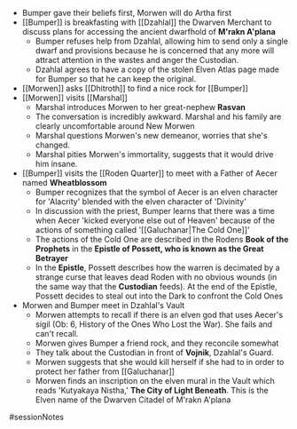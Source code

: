 - Bumper gave their beliefs first, Morwen will do Artha first
- [[Bumper]] is breakfasting with [[Dzahlal]] the Dwarven Merchant to discuss plans for accessing the ancient dwarfhold of **M'rakn A'plana**
	- Bumper refuses help from Dzahlal, allowing him to send only a single dwarf and provisions because he is concerned that any more will attract attention in the wastes and anger the Custodian.
	- Dzahlal agrees to have a copy of the stolen Elven Atlas page made for Bumper so that he can keep the original.
- [[Morwen]] asks [[Dhitroth]] to find a nice rock for [[Bumper]]
- [[Morwen]] visits [[Marshal]]
	- Marshal introduces Morwen to her great-nephew **Rasvan**
	- The conversation is incredibly awkward.  Marshal and his family are clearly uncomfortable around New Morwen
	- Marshal questions Morwen's new demeanor, worries that she's changed.
	- Marshal pities Morwen's immortality, suggests that it would drive him insane.
- [[Bumper]] visits the [[Roden Quarter]] to meet with a Father of Aecer named **Wheatblossom**
	- Bumper recognizes that the symbol of Aecer is an elven character for 'Alacrity' blended with the elven character of 'Divinity'
	- In discussion with the priest, Bumper learns that there was a time when Aecer 'kicked everyone else out of Heaven' because of the actions of something called '[[Galuchanar|The Cold One]]'
	- The actions of the Cold One are described in the Rodens **Book of the Prophets** in the **Epistle of Possett, who is known as the Great Betrayer**
	- In the **Epistle**, Possett describes how the warren is decimated by a strange curse that leaves dead Roden with no obvious wounds (in the same way that the **Custodian** feeds).  At the end of the Epistle, Possett decides to steal out into the Dark to confront the Cold Ones
- Morwen and Bumper meet in Dzahlal's Vault
	- Morwen attempts to recall if there is an elven god that uses Aecer's sigil (Ob: 6, History of the Ones Who Lost the War).  She fails and can't recall.
	- Morwen gives Bumper a friend rock, and they reconcile somewhat
	- They talk about the Custodian in front of **Vojnik**, Dzahlal's Guard.
	- Morwen suggests that she would kill herself if she had to in order to protect her father from [[Galuchanar]]
	- Morwen finds an inscription on the elven mural in the Vault which reads 'Kutyakaya Nistha,' **The City of Light Beneath**.  This is the Elven name of the Dwarven Citadel of M'rakn A'plana

#sessionNotes 